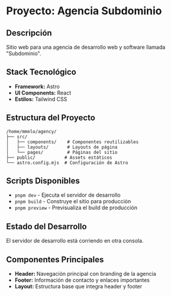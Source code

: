 # Proyecto: Agencia Subdominio

## Descripción
Sitio web para una agencia de desarrollo web y software llamada "Subdominio".

## Stack Tecnológico
- **Framework:** Astro
- **UI Components:** React
- **Estilos:** Tailwind CSS

## Estructura del Proyecto
```
/home/mmelo/agency/
├── src/
│   ├── components/    # Componentes reutilizables
│   ├── layouts/       # Layouts de página
│   └── pages/         # Páginas del sitio
├── public/           # Assets estáticos
└── astro.config.mjs  # Configuración de Astro
```

## Scripts Disponibles
- `pnpm dev` - Ejecuta el servidor de desarrollo
- `pnpm build` - Construye el sitio para producción
- `pnpm preview` - Previsualiza el build de producción

## Estado del Desarrollo
El servidor de desarrollo está corriendo en otra consola.

## Componentes Principales
- **Header:** Navegación principal con branding de la agencia
- **Footer:** Información de contacto y enlaces importantes
- **Layout:** Estructura base que integra header y footer